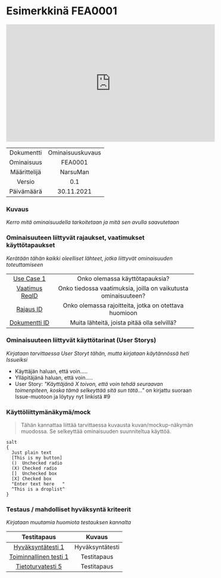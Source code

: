 # Esimerkkinä FEA0001

<iframe width="560" height="315" src="https://www.youtube.com/embed/BVMKuJ_3Exc" title="YouTube video player" frameborder="0" allow="accelerometer; autoplay; clipboard-write; encrypted-media; gyroscope; picture-in-picture" allowfullscreen></iframe>

| | |
|:-:|:-:|
| Dokumentti | Ominaisuuskuvaus |
| Ominaisuus | FEA0001 | 
| Määrittelijä | NarsuMan | 
| Versio | 0.1 |
| Päivämäärä | 30.11.2021 |



### Kuvaus

*Kerro mitä ominaisuudella tarkoitetaan ja mitä sen avulla saavutetaan*



### Ominaisuuteen liittyvät rajaukset, vaatimukset käyttötapaukset

*Kerätään tähän kaikki oleelliset lähteet, jotka liittyvät ominaisuuden toteuttamiseen*

| | |
|:-:|:-:|
| [Use Case 1](pohjat/pohja-kayttotapaus.md) | Onko olemassa käyttötapauksia? |
| [Vaatimus ReqID](pohjat/pohja-vaatimustaulukko.md) | Onko tiedossa vaatimuksia, joilla on vaikutusta ominaisuuteen? | 
| [Rajaus ID](pohjat/pohja-vaatimustaulukko.md) | Onko olemassa rajoitteita, jotka on otettava huomioon | 
| [Dokumentti ID]() | Muita lähteitä, joista pitää olla selvillä?  | 

### Ominaisuuteen liittyvät käyttötarinat (User Storys)

*Kirjataan tarvittaessa User Storyt tähän, mutta kirjataan käytännössä heti  Issueiksi*

* Käyttäjän haluan, että voin.....
* Ylläpitäjänä haluan, että voin.....
* User Story: *"Käyttäjänä X toivon, että voin tehdä seuraavan toimenpiteen, koska tämä selkeyttää sitä sun tätä..."* on kirjattu
suoraan Issue-muotoon ja löytyy nyt linkistä #9


### Käyttöliittymänäkymä/mock 

>Tähän kannattaa liittää tarvittaessa kuvausta kuvan/mockup-näkymän muodossa. 
Se selkeyttää ominaisuuden suunniteltua käyttöä.

```plantuml
salt
{
  Just plain text
  [This is my button]
  ()  Unchecked radio
  (X) Checked radio
  []  Unchecked box
  [X] Checked box
  "Enter text here   "
  ^This is a droplist^
}
```

### Testaus / mahdolliset hyväksyntä kriteerit 

*Kirjataan muutamia huomiota testauksen kannalta*


| Testitapaus  | Kuvaus  |
|:-: | :-:|
| [Hyväksyntätesti 1](/pohjat/pohja-hyvaksyntatesti.md) | Hyväksyntätesti |
| [Toiminnallinen testi 1](/pohjat/pohja-testitapaus.md) | Testitapaus |
| [Tietoturvatesti 5](/pohjat/pohja-testitapaus.md)  | Testitapaus |





